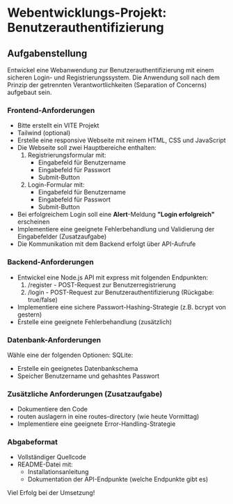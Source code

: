 # Webentwicklungs-Projekt: Benutzerauthentifizierung

## Aufgabenstellung
Entwickel eine Webanwendung zur Benutzerauthentifizierung mit einem sicheren Login- und Registrierungssystem. Die Anwendung soll nach dem Prinzip der getrennten Verantwortlichkeiten (Separation of Concerns) aufgebaut sein.

### Frontend-Anforderungen
- Bitte erstellt ein VITE Projekt
- Tailwind (optional)
- Erstelle eine responsive Webseite mit reinem HTML, CSS und JavaScript
- Die Webseite soll zwei Hauptbereiche enthalten:
  1. Registrierungsformular mit:
     - Eingabefeld für Benutzername
     - Eingabefeld für Passwort
     - Submit-Button
  2. Login-Formular mit:
     - Eingabefeld für Benutzername
     - Eingabefeld für Passwort
     - Submit-Button
- Bei erfolgreichem Login soll eine **Alert**-Meldung **"Login erfolgreich"** erscheinen
- Implementiere eine geeignete Fehlerbehandlung und Validierung der Eingabefelder (Zusatzaufgabe)
- Die Kommunikation mit dem Backend erfolgt über API-Aufrufe

### Backend-Anforderungen
- Entwickel eine Node.js API mit express mit folgenden Endpunkten:
  1. /register - POST-Request zur Benutzerregistrierung
  2. /login - POST-Request zur Benutzerauthentifizierung (Rückgabe: true/false)
- Implementiere eine sichere Passwort-Hashing-Strategie (z.B. bcrypt von gestern)
- Erstelle eine geeignete Fehlerbehandlung (zusätzlich)

### Datenbank-Anforderungen
Wähle eine der folgenden Optionen:
SQLite:
   - Erstelle ein geeignetes Datenbankschema
   - Speicher Benutzername und gehashtes Passwort

### Zusätzliche Anforderungen (Zusatzaufgabe)
- Dokumentiere den Code
- routen auslagern in eine routes-directory (wie heute Vormittag)
- Implementiere eine geeignete Error-Handling-Strategie

### Abgabeformat
- Vollständiger Quellcode
- README-Datei mit:
  - Installationsanleitung
  - Dokumentation der API-Endpunkte (welche Endpunkte gibt es)


Viel Erfolg bei der Umsetzung!